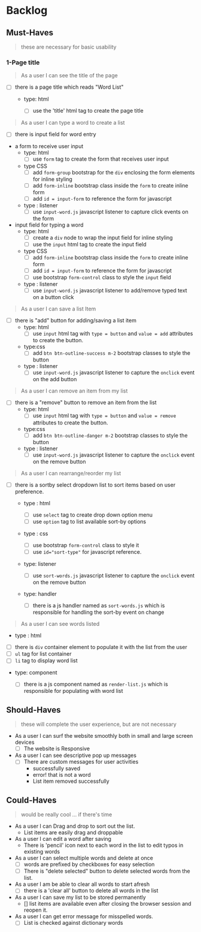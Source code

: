 <!--

  There will be different types of tasks for each user story:
    `type: components`
    `type: css`
    `type: logic`
    `type: handlers`
    ...

-->
# Backlog

## Must-Haves

> these are necessary for basic usability

### 1-Page title

> As a user I can see the title of the page

- [ ] there is a page title which reads "Word List"

  - type: html
  
    - [ ] use the 'title' html tag to create the page title

> As a user I can type a word to create a list  

- [ ] there is input field for word entry
- a form to receive user input
  - type: html  
    - [ ] use `form` tag to create the form that receives user input  
  
  - type CSS  
    - [ ] add `form-group` bootstrap for the `div` enclosing the form elements for inline styling
    - [ ] add `form-inline` bootstrap class inside the `form` to create inline form
    - [ ] add  `id = input-form` to reference the form for javascript
  
  - type : listener  
    - [ ] use `input-word.js` javascript listener to capture click events on the form
- input field for typing a word
  - type: html  
    - [ ] create a `div` node to wrap the input field for inline styling
    - [ ] use the `input` html tag to create the input field  
  
  - type CSS  
    - [ ] add `form-inline` bootstrap class inside the `form` to create inline form
    - [ ] add  `id = input-form` to reference the form for javascript
    - [ ] use bootstrap `form-control` class to style the `input` field
  - type : listener  
    - [ ] use `input-word.js` javascript listener to add/remove typed text on a button click
  
> As a user I can save a list Item

- [ ] there is "add" button for adding/saving a list item
  - type: html
    - [ ] use `input` html tag with `type = button` and `value = add` attributes to create the button.
  - type:css
    - [ ] add `btn btn-outline-success m-2` bootstrap classes to style the button
  
  - type : listener  
    - [ ] use `input-word.js` javascript listener to capture the `onclick` event on the add button

> As a user I can remove an item from my list

- [ ] there is a "remove" button to remove an item from the list
  - type: html
    - [ ] use `input` html tag with `type = button` and `value = remove` attributes to create the button.
  - type:css
    - [ ] add `btn btn-outline-danger m-2` bootstrap classes to style the button
  
  - type : listener  
    - [ ] use `input-word.js` javascript listener to capture the `onclick` event on the remove button
  
> As a user I can rearrange/reorder my list

- [ ] there is a sortby select dropdown list to sort items based on user preference.
  
  - type : html
    - [ ] use `select` tag to create drop down option menu
    - [ ] use `option` tag to list available sort-by options
  
  - type : css
    - [ ] use bootstrap `form-control` class to style it
    - [ ] use `id="sort-type"` for javascript reference.
  
  - type: listener

    - [ ] use `sort-words.js` javascript listener to capture the `onclick` event on the remove button
  - type: handler

    - [ ] there is a js handler named as `sort-words.js` which is responsible for handling the sort-by event on change
  
> As a user I can see words listed

- type : html
- [ ] there is `div` container element to populate it with the list from the user
- [ ] `ul` tag for list container
- [ ] `li` tag to display word list
  
- type: component

  - [ ] there is a js component named as `render-list.js` which is responsible for populating with word list

## Should-Haves

> these will complete the user experience, but are not necessary

- As a user I can surf the website smoothly both in small and large screen devices
  - [ ] The website is Responsive
- As a user I can see descriptive pop up messages
  - [ ] There are custom messages for user activities
    - successfully saved
    - error! that is not a word
    - List item removed successfully

## Could-Haves

> would be really cool ... if there's time

- As a user I can Drag and drop to sort out the list.
  - List items are easily drag and droppable
- As a user I can edit a word after saving
  - There is 'pencil' icon next to each word in the list to edit typos in existing words
- As a user I can select multiple words and delete at once
  - [ ] words are prefixed by checkboxes for easy selection
  - [ ] There is "delete selected" button to delete selected words from the list.
- As a user I am be able to clear all words to start afresh
  - [ ] there is a 'clear all' button to delete all words in the list
- As a user I can save my list to be stored permanently
  - [] list items are available even after closing the browser session and reopen it.
- As a user I can get error message for misspelled words.
  - [ ] List is checked against dictionary words
